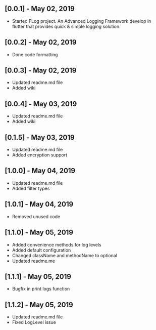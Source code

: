 ## [0.0.1] - May 02, 2019

* Started FLog project. An Advanced Logging Framework develop in flutter that provides quick & simple logging solution.

## [0.0.2] - May 02, 2019

* Done code formatting

## [0.0.3] - May 02, 2019

* Updated readme.md file
* Added wiki

## [0.0.4] - May 03, 2019

* Updated readme.md file
* Added wiki

## [0.1.5] - May 03, 2019

* Updated readme.md file
* Added encryption support


## [1.0.0] - May 04, 2019

* Updated readme.md file
* Added filter types

## [1.0.1] - May 04, 2019

* Removed unused code

## [1.1.0] - May 05, 2019

* Added convenience methods for log levels
* Added default configuration
* Changed className and methodName to optional
* Updated readme.me

## [1.1.1] - May 05, 2019

* Bugfix in print logs function

## [1.1.2] - May 05, 2019

* Updated readme.md file
* Fixed LogLevel issue




